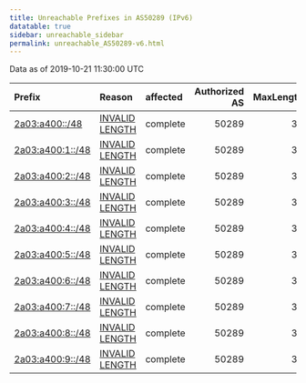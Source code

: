 ```yaml
---
title: Unreachable Prefixes in AS50289 (IPv6)
datatable: true
sidebar: unreachable_sidebar
permalink: unreachable_AS50289-v6.html
---
```


Data as of 2019-10-21 11:30:00 UTC


<div class="datatable-begin"></div>

| Prefix                                                     | Reason                                                                                                     | affected   |   Authorized AS |   MaxLength | Anchor                                         |   unreachable /48s |
|:-----------------------------------------------------------|:-----------------------------------------------------------------------------------------------------------|:-----------|----------------:|------------:|:-----------------------------------------------|-------------------:|
| [2a03:a400::/48](https://stat.ripe.net/2a03:a400::/48)     | [INVALID LENGTH](https://rpki-validator.ripe.net/announcement-preview?asn=AS50289&prefix=2a03:a400::/48)   | complete   |           50289 |          32 | [RIPE](unreachable_RIPE_NCC_RPKI_Root-v6.html) |                  1 |
| [2a03:a400:1::/48](https://stat.ripe.net/2a03:a400:1::/48) | [INVALID LENGTH](https://rpki-validator.ripe.net/announcement-preview?asn=AS50289&prefix=2a03:a400:1::/48) | complete   |           50289 |          32 | [RIPE](unreachable_RIPE_NCC_RPKI_Root-v6.html) |                  1 |
| [2a03:a400:2::/48](https://stat.ripe.net/2a03:a400:2::/48) | [INVALID LENGTH](https://rpki-validator.ripe.net/announcement-preview?asn=AS50289&prefix=2a03:a400:2::/48) | complete   |           50289 |          32 | [RIPE](unreachable_RIPE_NCC_RPKI_Root-v6.html) |                  1 |
| [2a03:a400:3::/48](https://stat.ripe.net/2a03:a400:3::/48) | [INVALID LENGTH](https://rpki-validator.ripe.net/announcement-preview?asn=AS50289&prefix=2a03:a400:3::/48) | complete   |           50289 |          32 | [RIPE](unreachable_RIPE_NCC_RPKI_Root-v6.html) |                  1 |
| [2a03:a400:4::/48](https://stat.ripe.net/2a03:a400:4::/48) | [INVALID LENGTH](https://rpki-validator.ripe.net/announcement-preview?asn=AS50289&prefix=2a03:a400:4::/48) | complete   |           50289 |          32 | [RIPE](unreachable_RIPE_NCC_RPKI_Root-v6.html) |                  1 |
| [2a03:a400:5::/48](https://stat.ripe.net/2a03:a400:5::/48) | [INVALID LENGTH](https://rpki-validator.ripe.net/announcement-preview?asn=AS50289&prefix=2a03:a400:5::/48) | complete   |           50289 |          32 | [RIPE](unreachable_RIPE_NCC_RPKI_Root-v6.html) |                  1 |
| [2a03:a400:6::/48](https://stat.ripe.net/2a03:a400:6::/48) | [INVALID LENGTH](https://rpki-validator.ripe.net/announcement-preview?asn=AS50289&prefix=2a03:a400:6::/48) | complete   |           50289 |          32 | [RIPE](unreachable_RIPE_NCC_RPKI_Root-v6.html) |                  1 |
| [2a03:a400:7::/48](https://stat.ripe.net/2a03:a400:7::/48) | [INVALID LENGTH](https://rpki-validator.ripe.net/announcement-preview?asn=AS50289&prefix=2a03:a400:7::/48) | complete   |           50289 |          32 | [RIPE](unreachable_RIPE_NCC_RPKI_Root-v6.html) |                  1 |
| [2a03:a400:8::/48](https://stat.ripe.net/2a03:a400:8::/48) | [INVALID LENGTH](https://rpki-validator.ripe.net/announcement-preview?asn=AS50289&prefix=2a03:a400:8::/48) | complete   |           50289 |          32 | [RIPE](unreachable_RIPE_NCC_RPKI_Root-v6.html) |                  1 |
| [2a03:a400:9::/48](https://stat.ripe.net/2a03:a400:9::/48) | [INVALID LENGTH](https://rpki-validator.ripe.net/announcement-preview?asn=AS50289&prefix=2a03:a400:9::/48) | complete   |           50289 |          32 | [RIPE](unreachable_RIPE_NCC_RPKI_Root-v6.html) |                  1 |

<div class="datatable-end"></div>